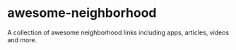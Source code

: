 # awesome-neighborhood
A collection of awesome neighborhood links including apps, articles, videos and more.
